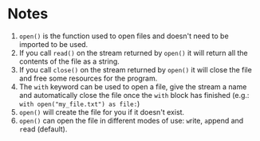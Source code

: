 # Notes
1. `open()` is the function used to open files and doesn't need to be imported to be used.
2. If you call `read()` on the stream returned by `open()` it will return all the contents of the file as a string.
3. If you call `close()` on the stream returned by `open()` it will close the file and free some resources for the program.
4. The `with` keyword can be used to open a file, give the stream a name and automatically close the file once the `with` block has finished (e.g.: `with open("my_file.txt") as file:`)
5. `open()` will create the file for you if it doesn't exist.
6. `open()` can open the file in different modes of use: `w`rite, `a`ppend and `r`ead (default).